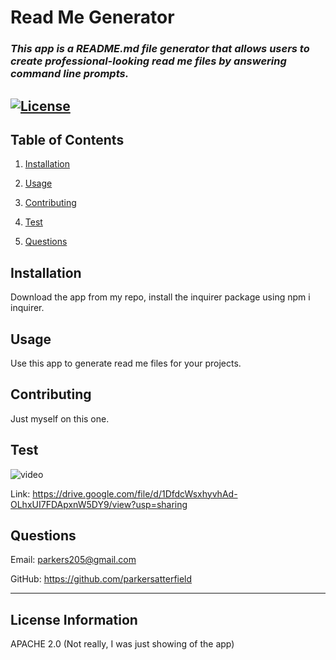
# **Read Me Generator** 

### *This app is a README.md file generator that allows users to create professional-looking read me files by answering command line prompts.* 

## [![License](https://img.shields.io/badge/License-Apache%202.0-blue.svg)](https://opensource.org/licenses/Apache-2.0) 

## Table of Contents 

1. [Installation](#installation)

2. [Usage](#usage)

3. [Contributing](#contributing)

4. [Test](#test)

5. [Questions](#questions)

## Installation 

Download the app from my repo, install the inquirer package using npm i inquirer. 

## Usage 

Use this app to generate read me files for your projects. 

## Contributing 

Just myself on this one. 

## Test 

![video](./Develop/ex.GIF)

Link: https://drive.google.com/file/d/1DfdcWsxhyvhAd-OLhxUI7FDApxnW5DY9/view?usp=sharing 

## Questions 

Email: parkers205@gmail.com 

GitHub: https://github.com/parkersatterfield 

---

## License Information 
APACHE 2.0 (Not really, I was just showing of the app)

            